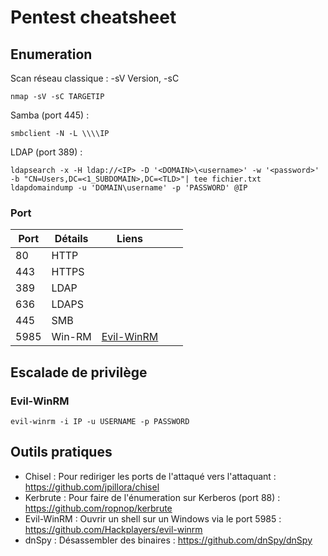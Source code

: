  # Pentest cheatsheet

## Enumeration
Scan réseau classique  : -sV Version, -sC
```
nmap -sV -sC TARGETIP
```
Samba (port 445) :
```
smbclient -N -L \\\\IP
```
LDAP (port 389) :
```
ldapsearch -x -H ldap://<IP> -D '<DOMAIN>\<username>' -w '<password>' -b "CN=Users,DC=<1_SUBDOMAIN>,DC=<TLD>"| tee fichier.txt
ldapdomaindump -u 'DOMAIN\username' -p 'PASSWORD' @IP
```


### Port
|Port|Détails|Liens|   |   |
|---|---|---|---|---|
|80|HTTP|   |   |   |
|443|HTTPS   |   |   |   |
|389|LDAP|   |   |   |
|636|LDAPS|   |   |   |
|445|SMB|   |   |   |
|5985|Win-RM|[Evil-WinRM](https://github.com/piquard-j/admin-sys-cheatsheet/blob/main/pentest-cheatsheet.md#evil-winrm)||   |

## Escalade de privilège
### Evil-WinRM
```
evil-winrm -i IP -u USERNAME -p PASSWORD
```

## Outils pratiques

* Chisel : Pour rediriger les ports de l'attaqué vers l'attaquant : https://github.com/jpillora/chisel
* Kerbrute : Pour faire de l'énumeration sur Kerberos (port 88) : https://github.com/ropnop/kerbrute
* Evil-WinRM : Ouvrir un shell sur un Windows via le port 5985 : https://github.com/Hackplayers/evil-winrm
* dnSpy : Désassembler des binaires : https://github.com/dnSpy/dnSpy
